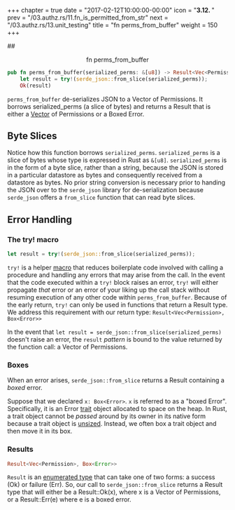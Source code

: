 +++
chapter = true
date = "2017-02-12T10:00:00-00:00"
icon = "<b>3.12. </b>"
prev = "/03.authz.rs/11.fn_is_permitted_from_str"
next = "/03.authz.rs/13.unit_testing"
title = "fn perms_from_buffer"
weight = 150
+++

##<center>fn perms_from_buffer</center>

```rust
pub fn perms_from_buffer(serialized_perms: &[u8]) -> Result<Vec<Permission>, Box<Error>> {
    let result = try!(serde_json::from_slice(serialized_perms));
    Ok(result)

```

``perms_from_buffer`` de-serializes JSON to a Vector of Permissions. It borrows serialized_perms (a slice of bytes) and returns a Result that is either a [Vector](https://doc.rust-lang.org/book/vectors.html) of Permissions or a Boxed Error.

## Byte Slices

Notice how this function borrows ``serialized_perms``.  ``serialized_perms`` is a slice of bytes whose type is expressed in Rust as ``&[u8]``. ``serialized_perms`` is in the form of a byte slice, rather than a string, because the JSON is stored in a particular datastore as bytes and consequently received from a datastore as bytes. No prior string conversion is necessary prior to handing the JSON over to the ``serde_json`` library for de-serialization because ``serde_json`` offers a ``from_slice`` function that can read byte slices.

## Error Handling

### The try! macro

```rust
let result = try!(serde_json::from_slice(serialized_perms));
```
``try!`` is a helper [macro](https://doc.rust-lang.org/beta/book/macros.html) that reduces boilerplate code involved with calling a procedure and handling any errors that may arise from the call.  In the event that the code executed within a ``try!`` block raises an error, ``try!`` will either propagate *that* error or an error of your liking up the call stack without resuming execution of any other code within ``perms_from_buffer``.  Because of the early return, ``try!`` can only be used in functions that return a Result type.  We address this requirement with our return type:  ``Result<Vec<Permission>, Box<Error>>``

In the event that ``let result = serde_json::from_slice(serialized_perms)`` doesn't raise an error, the ``result`` *pattern* is bound to the value returned by the function call: a Vector of Permissions.


### Boxes

When an error arises, ``serde_json::from_slice`` returns a Result containing a *boxed* error.

Suppose that we declared ``x: Box<Error>``. ``x`` is referred to as a "boxed Error". Specifically, it is an Error [trait](https://doc.rust-lang.org/book/error-handling.html#the-error-trait) object allocated to space on the heap.  In Rust, a trait object cannot be *passed* around by its owner in its native form because a trait object is [unsized](https://doc.rust-lang.org/nightly/book/unsized-types.html).  Instead, we often box a trait object and then move it in its box.


### Results

```rust
Result<Vec<Permission>, Box<Error>>
```
``Result`` is an [enumerated type](https://doc.rust-lang.org/std/result/index.html) that can take one of two forms:  a success (Ok) or failure (Err).  So, our call to ``serde_json::from_slice`` returns a Result type that will either be a Result::Ok(x), where x is a Vector of Permissions, or a Result::Err(e) where e is a boxed error.

